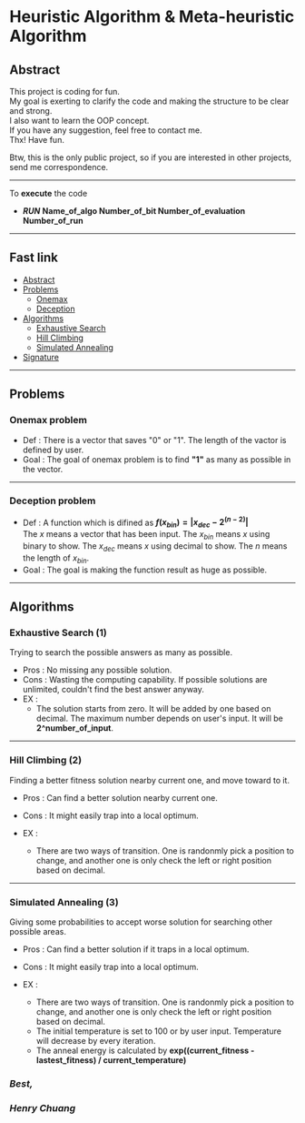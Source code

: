 # Heuristic Algorithm & Meta-heuristic Algorithm

## **Abstract**

This project is coding for fun.  
My goal is exerting to clarify the code and making the structure to be clear and strong.  
I also want to learn the OOP concept.  
If you have any suggestion, feel free to contact me.  
Thx! Have fun.  

Btw, this is the only public project, so if you are interested in other projects, send me correspondence.  

-----  
To **execute** the code  

- ***RUN*** **Name_of_algo Number_of_bit Number_of_evaluation Number_of_run**  

-----

## **Fast link**

- [Abstract](#abstract)
- [Problems](#problems)
  - [Onemax](#onemax-problem)
  - [Deception](#deception-problem)
- [Algorithms](#algorithms)
  - [Exhaustive Search](#exhaustive-search-1)
  - [Hill Climbing](#hill-climbing-2)
  - [Simulated Annealing](#simulated-annealing-3)
- [Signature](#best)

-----

## **Problems**

### **Onemax problem**

- Def : There is a vector that saves "0" or "1". The length of the vactor is defined by user.  
- Goal : The goal of onemax problem is to find **"1"** as many as possible in the vector.

-----

### **Deception problem**

- Def : A function which is difined as **$f(x_{bin}) = |x_{dec} - 2 ^ {(n - 2)}|$**  
The $x$ means a vector that has been input. The $x_{bin}$ means $x$ using binary to show. The $x_{dec}$ means $x$ using decimal to show. The $n$ means the length of $x_{bin}$.  
- Goal : The goal is making the function result as huge as possible.

-----

## **Algorithms**

### **Exhaustive Search (1)**  

Trying to search the possible answers as many as possible.  

- Pros : No missing any possible solution.  
- Cons : Wasting the computing capability. If possible solutions are unlimited, couldn't find the best answer anyway.  
- EX :
  - The solution starts from zero. It will be added by one based on decimal. The maximum number depends on user's input. It will be **2^number_of_input**.

-----

### **Hill Climbing (2)**  

Finding a better fitness solution nearby current one, and move toward to it.  

- Pros : Can find a better solution nearby current one.  
- Cons : It might easily trap into a local optimum.  
- EX :

  - There are two ways of transition. One is randonmly pick a position to change,
and another one is only check the left or right position based on decimal.  

-----

### **Simulated Annealing (3)**  

Giving some probabilities to accept worse solution for searching other possible areas.  

- Pros : Can find a better solution if it traps in a local optimum.  
- Cons : It might easily trap into a local optimum.  
- EX :

  - There are two ways of transition. One is randonmly pick a position to change,
and another one is only check the left or right position based on decimal.  
  - The initial temperature is set to 100 or by user input. Temperature will decrease by every iteration.  
  - The anneal energy is calculated by **exp((current_fitness - lastest_fitness) / current_temperature)**
  
### ***Best,***  

### ***Henry Chuang***
